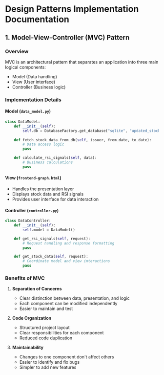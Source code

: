 # Design Patterns Implementation Documentation

## 1. Model-View-Controller (MVC) Pattern

### Overview
MVC is an architectural pattern that separates an application into three main logical components:
- Model (Data handling)
- View (User interface)
- Controller (Business logic)

### Implementation Details

#### Model (`data_model.py`)
```python
class DataModel:
    def __init__(self):
        self.db = DatabaseFactory.get_database("sqlite", "updated_stocks_database.db")
    
    def fetch_stock_data_from_db(self, issuer, from_date, to_date):
        # Data access logic
        pass

    def calculate_rsi_signals(self, data):
        # Business calculations
        pass
```

#### View (`frontend-graph.html`)
- Handles the presentation layer
- Displays stock data and RSI signals
- Provides user interface for data interaction

#### Controller (`controller.py`)
```python
class DataController:
    def __init__(self):
        self.model = DataModel()

    def get_rsi_signals(self, request):
        # Request handling and response formatting
        pass

    def get_stock_data(self, request):
        # Coordinate model and view interactions
        pass
```

### Benefits of MVC
1. **Separation of Concerns**
   - Clear distinction between data, presentation, and logic
   - Each component can be modified independently
   - Easier to maintain and test

2. **Code Organization**
   - Structured project layout
   - Clear responsibilities for each component
   - Reduced code duplication

3. **Maintainability**
   - Changes to one component don't affect others
   - Easier to identify and fix bugs
   - Simpler to add new features

